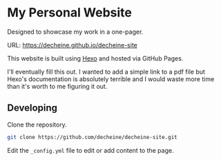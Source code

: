 # My Personal Website

Designed to showcase my work in a one-pager.

URL: https://decheine.github.io/decheine-site

This website is built using [Hexo](https://hexo.io/docs/) and hosted via GitHub Pages.

I'll eventually fill this out. I wanted to add a simple link to a pdf file but Hexo's documentation is absolutely terrible and I would waste more time than it's worth to me figuring it out.


## Developing

Clone the repository.

```bash
git clone https://github.com/decheine/decheine-site.git
```

Edit the `_config.yml` file to edit or add content to the page.
